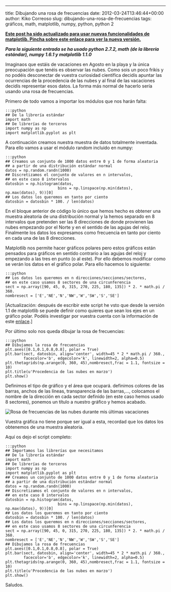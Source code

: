 ---
title: Dibujando una rosa de frecuencias
date: 2012-03-24T13:46:44+00:00
author: Kiko Correoso
slug: dibujando-una-rosa-de-frecuencias
tags: gráficos, math, matplotlib, numpy, python, python 2

**[Este post ha sido actualizado para usar nuevas funcionalidades de matplotlib. Pincha sobre este enlace para ver la nueva versión.](https://pybonacci.org/2014/07/31/dibujando-una-rosa-de-frecuencias-reloaded-3/)**

_**Para la siguiente entrada se ha usado python 2.7.2, math (de la librería estándar), numpy 1.6.1 y matplotlib 1.1.0**_

Imaginaos que estáis de vacaciones en Agosto en la playa y la única preocupación que tenéis es observar las nubes. Como sois un poco frikis y no podéis desconectar de vuestra curiosidad científica decidís apuntar las ocurrencias de la procedencia de las nubes y al final de las vacaciones decidís representar esos datos. La forma más normal de hacerlo sería usando una rosa de frecuencias.

Primero de todo vamos a importar los módulos que nos harán falta:

    :::python
    ## De la librería estándar
    import math
    ## De librerías de terceros
    import numpy as np
    import matplotlib.pyplot as plt

A continuación creamos nuestra muestra de datos totalmente inventada. Para ello vamos a usar el módulo random incluido en numpy:

    :::python
    ## Creamos un conjunto de 1000 datos entre 0 y 1 de forma aleatoria
    ## a partir de una distribución estándar normal
    datos = np.random.randn(1000)
    ## Discretizamos el conjunto de valores en n intervalos,
    ## en este caso 8 intervalos
    datosbin = np.histogram(datos,
                           bins = np.linspace(np.min(datos), np.max(datos), 9))[0]
    ## Los datos los queremos en tanto por ciento
    datosbin = datosbin * 100. / len(datos)

En el bloque anterior de código lo único que hemos hecho es obtener una muestra aleatoria de una distribución normal y la hemos separado en 8 intervalos que pretenden ser las 8 direcciones de donde provienen las nubes empezando por el Norte y en el sentido de las agujas del reloj. Finalmente los datos los expresamos como frecuencia en tanto por ciento en cada una de las 8 direcciones.

Matplotlib nos permite hacer gráficos polares pero estos gráficos están pensados para gráficos en sentido contrario a las agujas del reloj y empezando a las tres en punto (o al este). Por ello debemos modificar como se verán los datos en el gráfico polar. Para ello hacemos lo siguiente:

    :::python
    ## Los datos los queremos en n direcciones/secciones/sectores,
    ## en este caso usamos 8 sectores de una circunferencia
    sect = np.array([90, 45, 0, 315, 270, 225, 180, 135]) * 2. * math.pi / 360.
    nombresect = ['E','NE','N','NW','W','SW','S','SE']

[Actualización: después de escribir este script he vsto que desde la versión 1.1 de matplotlib se puede definir como quieres que sean los ejes en un gráfico polar. Podéis investigar por vuestra cuenta con la información de este [enlace](http://matplotlib.sourceforge.net/devel/add_new_projection.html#matplotlib.projections.polar.PolarAxes).]

Por último solo nos queda dibujar la rosa de frecuencias:

    :::python
    ## Dibujamos la rosa de frecuencias
    plt.axes([0.1,0.1,0.8,0.8], polar = True)
    plt.bar(sect, datosbin, align='center', width=45 * 2 * math.pi / 360.,
            facecolor='b', edgecolor='k', linewidth=2, alpha=0.5)
    plt.thetagrids(np.arange(0, 360, 45),nombresect,frac = 1.1, fontsize = 10)
    plt.title(u'Procedencia de las nubes en marzo')
    plt.show()

Definimos el tipo de gráfico y el área que ocupará. definimos colores de las barras, anchos de las líneas, transparencia de las barras,..., colocamos el nombre de la dirección en cada sector definido (en este caso hemos usado 8 sectores), ponemos un título a nuestro gráfico y hemos acabado.

![Rosa de frecuencias de las nubes durante mis últimas vacaciones](https://pybonacci.org/images/2012/03/rosafrecuencias.png)

Vuestra gráfica no tiene porque ser igual a esta, recordad que los datos los obtenemos de una muestra aleatoria.

Aquí os dejo el script completo:

    :::python
    ## Importamos las librerías que necesitamos
    ## De la librería estándar
    import math
    ## De librerías de terceros
    import numpy as np
    import matplotlib.pyplot as plt
    ## Creamos un conjunto de 1000 datos entre 0 y 1 de forma aleatoria
    ## a partir de una distribución estándar normal
    datos = np.random.randn(1000)
    ## Discretizamos el conjunto de valores en n intervalos,
    ## en este caso 8 intervalos
    datosbin = np.histogram(datos,
                           bins = np.linspace(np.min(datos), np.max(datos), 9))[0]
    ## Los datos los queremos en tanto por ciento
    datosbin = datosbin * 100. / len(datos)
    ## Los datos los queremos en n direcciones/secciones/sectores,
    ## en este caso usamos 8 sectores de una circunferencia
    sect = np.array([90, 45, 0, 315, 270, 225, 180, 135]) * 2. * math.pi / 360.
    nombresect = ['E','NE','N','NW','W','SW','S','SE']
    ## Dibujamos la rosa de frecuencias
    plt.axes([0.1,0.1,0.8,0.8], polar = True)
    plt.bar(sect, datosbin, align='center', width=45 * 2 * math.pi / 360.,
            facecolor='b', edgecolor='k', linewidth=2, alpha=0.5)
    plt.thetagrids(np.arange(0, 360, 45),nombresect,frac = 1.1, fontsize = 10)
    plt.title(u'Procedencia de las nubes en marzo')
    plt.show()

Saludos.
